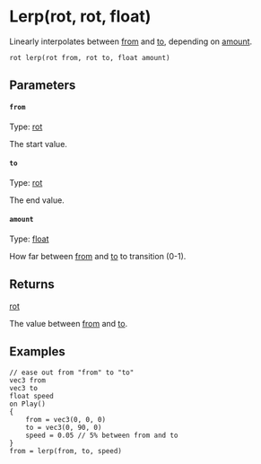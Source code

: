 # Lerp(rot, rot, float)

Linearly interpolates between [from](#from) and [to](#to), depending on [amount](#amount).

```
rot lerp(rot from, rot to, float amount)
```

## Parameters

#### `from`
Type: [rot](/MdDocs/Types/Rot.md)

The start value.

#### `to`
Type: [rot](/MdDocs/Types/Rot.md)

The end value.

#### `amount`
Type: [float](/MdDocs/Types/Float.md)

How far between [from](#from) and [to](#to) to transition (0-1).

## Returns

[rot](/MdDocs/Types/Rot.md)

The value between [from](#from) and [to](#to).

## Examples

``` fcs
// ease out from "from" to "to"
vec3 from
vec3 to
float speed
on Play()
{
    from = vec3(0, 0, 0)
    to = vec3(0, 90, 0)
    speed = 0.05 // 5% between from and to
}
from = lerp(from, to, speed)
```

